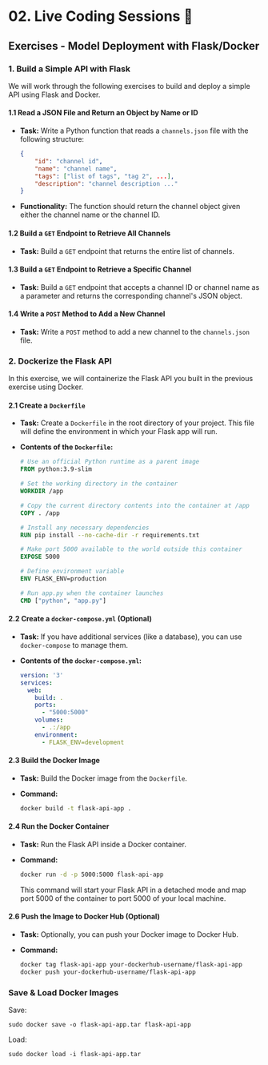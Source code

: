 # 02. Live Coding Sessions 🎥

## Exercises - Model Deployment with Flask/Docker

### 1. Build a Simple API with Flask

We will work through the following exercises to build and deploy a simple API using Flask and Docker.

#### 1.1 Read a JSON File and Return an Object by Name or ID

- **Task:** Write a Python function that reads a `channels.json` file with the following structure:

    ```json
    {
        "id": "channel id",
        "name": "channel name",
        "tags": ["list of tags", "tag 2", ...],
        "description": "channel description ..."
    }
    ```

- **Functionality:** The function should return the channel object given either the channel name or the channel ID.

#### 1.2 Build a `GET` Endpoint to Retrieve All Channels

- **Task:** Build a `GET` endpoint that returns the entire list of channels.

#### 1.3 Build a `GET` Endpoint to Retrieve a Specific Channel

- **Task:** Build a `GET` endpoint that accepts a channel ID or channel name as a parameter and returns the corresponding channel's JSON object.

#### 1.4 Write a `POST` Method to Add a New Channel

- **Task:** Write a `POST` method to add a new channel to the `channels.json` file.


### 2. Dockerize the Flask API

In this exercise, we will containerize the Flask API you built in the previous exercise using Docker.

#### 2.1 Create a `Dockerfile`

- **Task:** Create a `Dockerfile` in the root directory of your project. This file will define the environment in which your Flask app will run.

- **Contents of the `Dockerfile`:**

    ```dockerfile
    # Use an official Python runtime as a parent image
    FROM python:3.9-slim

    # Set the working directory in the container
    WORKDIR /app

    # Copy the current directory contents into the container at /app
    COPY . /app

    # Install any necessary dependencies
    RUN pip install --no-cache-dir -r requirements.txt

    # Make port 5000 available to the world outside this container
    EXPOSE 5000

    # Define environment variable
    ENV FLASK_ENV=production

    # Run app.py when the container launches
    CMD ["python", "app.py"]
    ```

#### 2.2 Create a `docker-compose.yml` (Optional)

- **Task:** If you have additional services (like a database), you can use `docker-compose` to manage them.

- **Contents of the `docker-compose.yml`:**

    ```yaml
    version: '3'
    services:
      web:
        build: .
        ports:
          - "5000:5000"
        volumes:
          - .:/app
        environment:
          - FLASK_ENV=development
    ```

#### 2.3 Build the Docker Image

- **Task:** Build the Docker image from the `Dockerfile`.

- **Command:**

    ```bash
    docker build -t flask-api-app .
    ```

#### 2.4 Run the Docker Container

- **Task:** Run the Flask API inside a Docker container.

- **Command:**

    ```bash
    docker run -d -p 5000:5000 flask-api-app
    ```

  This command will start your Flask API in a detached mode and map port 5000 of the container to port 5000 of your local machine.


#### 2.6 Push the Image to Docker Hub (Optional)

- **Task:** Optionally, you can push your Docker image to Docker Hub.

- **Command:**

    ```bash
    docker tag flask-api-app your-dockerhub-username/flask-api-app
    docker push your-dockerhub-username/flask-api-app
    ```

### Save & Load Docker Images

Save: 

```
sudo docker save -o flask-api-app.tar flask-api-app
```

Load: 

```
sudo docker load -i flask-api-app.tar
```




